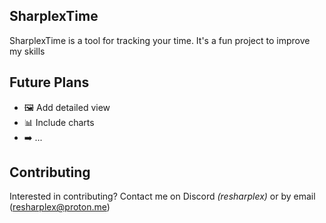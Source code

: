 ## SharplexTime
SharplexTime is a tool for tracking your time. It's a fun project to improve my skills

## Future Plans
* 🖼️ Add detailed view
* 📊 Include charts
* ➡️ ...

## Contributing
Interested in contributing? Contact me on Discord _(resharplex)_ or by email (resharplex@proton.me)

